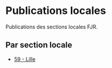 # Publications locales

Publications des sections locales FJR.  

## Par section locale

* [59 - Lille](59-lille/lille.md)
